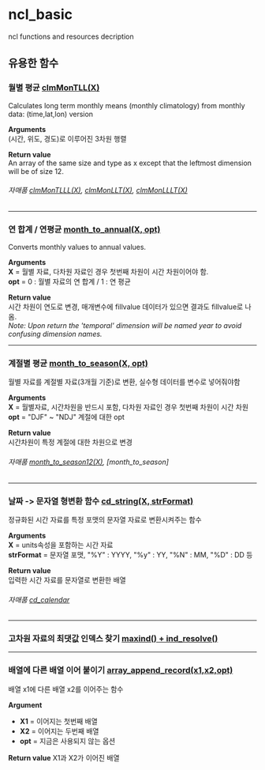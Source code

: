 # ncl_basic
ncl functions and resources decription

## 유용한 함수
   
### 월별 평균 [clmMonTLL(X)](https://www.ncl.ucar.edu/Document/Functions/Contributed/clmMonTLL.shtml)   
Calculates long term monthly means (monthly climatology) from monthly data: (time,lat,lon) version    
   
__Arguments__   
(시간, 위도, 경도)로 이루어진 3차원 행렬   
   
__Return value__   
An array of the same size and type as x except that the leftmost dimension will be of size 12.   
    
###### 자매품 [clmMonTLLL(X)](https://www.ncl.ucar.edu/Document/Functions/Contributed/clmMonTLLL.shtml), [clmMonLLT(X)](https://www.ncl.ucar.edu/Document/Functions/Contributed/clmMonLLT.shtml), [clmMonLLLT(X)](https://www.ncl.ucar.edu/Document/Functions/Contributed/clmMonLLLT.shtml)
---------------------------------------------------------------------------------------------------------------------------------------------------------------------
### 연 합계 / 연평균 [month_to_annual(X, opt)](https://www.ncl.ucar.edu/Document/Functions/Contributed/month_to_annual.shtml)
Converts monthly values to annual values.   
   
__Arguments__   
__X__ = 월별 자료, 다차원 자료인 경우 첫번째 차원이 시간 차원이어야 함.   
__opt__ = 0 : 월별 자료의 연 합계 / 1 : 연 평균

__Return value__   
시간 차원이 연도로 변경, 매개변수에 fillvalue 데이터가 있으면 결과도 fillvalue로 나옴.   
*Note: Upon return the 'temporal' dimension will be named year to avoid confusing dimension names.*

--------------------------------------------------------------------------------------------------------------------------------------------------------------------
### 계절별 평균 [month_to_season(X, opt)](https://www.ncl.ucar.edu/Document/Functions/Contributed/month_to_season.shtml)
월별 자료를 계절별 자료(3개월 기준)로 변환, 실수형 데이터를 변수로 넣어줘야함

__Arguments__   
__X__ = 월별자료, 시간차원을 반드시 포함, 다차원 자료인 경우 첫번째 차원이 시간 차원   
__opt__ = "DJF" ~ "NDJ" 계절에 대한 opt   

__Return value__   
시간차원이 특정 계절에 대한 차원으로 변경

###### 자매품 [month_to_season12(X)](https://www.ncl.ucar.edu/Document/Functions/Contributed/month_to_season12.shtml), [month_to_season]
--------------------------------------------------------------------------------------------------------------------------------------------------------------------
### 날짜 -> 문자열 형변환 함수 [cd_string(X, strFormat)](https://www.ncl.ucar.edu/Document/Functions/User_contributed/cd_string.shtml)
정규화된 시간 자료를 특정 포맷의 문자열 자료로 변환시켜주는 함수

__Arguments__   
__X__ = units속성을 포함하는 시간 자료   
__strFormat__ = 문자열 포맷, "%Y" : YYYY, "%y" : YY, "%N" : MM, "%D" : DD 등

__Return value__   
입력한 시간 자료를 문자열로 변환한 배열

###### 자매품 [cd_calendar](https://www.ncl.ucar.edu/Document/Functions/Built-in/cd_calendar.shtml)
--------------------------------------------------------------------------------------------------------------------------------------------------------------------
### 고차원 자료의 최댓값 인덱스 찾기 [maxind() + ind_resolve()](https://www.ncl.ucar.edu/Document/Functions/Built-in/maxind.shtml)
--------------------------------------------------------------------------------------------------------------------------------------------------------------------
### 배열에 다른 배열 이어 붙이기 [array_append_record(x1,x2,opt)](https://www.ncl.ucar.edu/Document/Functions/Contributed/array_append_record.shtml)
배열 x1에 다른 배열 x2를 이어주는 함수

__Argument__   
- __X1__ = 이어지는 첫번째 배열   
- __X2__ = 이어지는 두번째 배열   
- __opt__ = 지금은 사용되지 않는 옵션

__Return value__
X1과 X2가 이어진 배열

